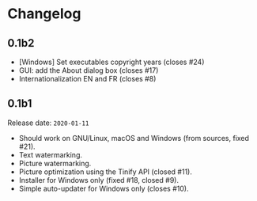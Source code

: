 # Changelog

## 0.1b2

- [Windows] Set executables copyright years (closes #24)
- GUI: add the About dialog box (closes #17)
- Internationalization EN and FR (closes #8)

## 0.1b1

Release date: `2020-01-11`

- Should work on GNU/Linux, macOS and Windows (from sources, fixed #21).
- Text watermarking.
- Picture watermarking.
- Picture optimization using the Tinify API (closed #11).
- Installer for Windows only (fixed #18, closed #9).
- Simple auto-updater for Windows only (closes #10).

